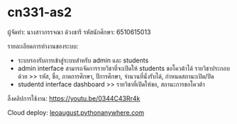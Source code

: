 # cn331-as2
ผู้จัดทำ: นางสาวกรรจณา ด้วงชารี 
รหัสนักศึกษา: 6510615013

รายละเอียดการทำงานของระบบ:
- ระบบรองรับการเข้าสู่ระบบสำหรับ admin และ students
- admin interface
    สามารถจัดการรายวิชาที่จะเปิดให้ students ขอโควต้าได้
    รายวิชาประกอบด้วย >> รหัส, ชื่อ, ภาคการศึกษา, ปีการศึกษา, จำนวนที่นั่งรับได้, กำหนดสถานะเปิด/ปิด
- studentd interface
    dashboard >> รายวิชาที่เปิดให้ขอ, สถานะการขอโควต้า

ลิ้งคลิปการใช้งาน: https://youtu.be/0344C43Rr4k

Cloud deploy: [leoaugust.pythonanywhere.com](https://leoaugust.pythonanywhere.com/users/login/)
